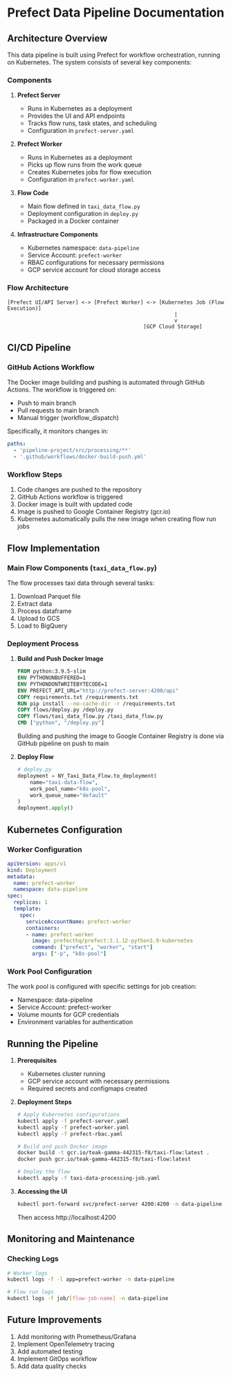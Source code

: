 # Prefect Data Pipeline Documentation

## Architecture Overview

This data pipeline is built using Prefect for workflow orchestration, running on Kubernetes. The system consists of several key components:

### Components

1. **Prefect Server**
   - Runs in Kubernetes as a deployment
   - Provides the UI and API endpoints
   - Tracks flow runs, task states, and scheduling
   - Configuration in `prefect-server.yaml`

2. **Prefect Worker**
   - Runs in Kubernetes as a deployment
   - Picks up flow runs from the work queue
   - Creates Kubernetes jobs for flow execution
   - Configuration in `prefect-worker.yaml`

3. **Flow Code**
   - Main flow defined in `taxi_data_flow.py`
   - Deployment configuration in `deploy.py`
   - Packaged in a Docker container

4. **Infrastructure Components**
   - Kubernetes namespace: `data-pipeline`
   - Service Account: `prefect-worker`
   - RBAC configurations for necessary permissions
   - GCP service account for cloud storage access

### Flow Architecture

```
[Prefect UI/API Server] <-> [Prefect Worker] <-> [Kubernetes Job (Flow Execution)]
                                                      |
                                                      v
                                            [GCP Cloud Storage]
```

## CI/CD Pipeline

### GitHub Actions Workflow

The Docker image building and pushing is automated through GitHub Actions. The workflow is triggered on:
- Push to main branch
- Pull requests to main branch
- Manual trigger (workflow_dispatch)

Specifically, it monitors changes in:
```yaml
paths:
  - 'pipeline-project/src/processing/**'
  - '.github/workflows/docker-build-push.yml'
```

### Workflow Steps
1. Code changes are pushed to the repository
2. GitHub Actions workflow is triggered
3. Docker image is built with updated code
4. Image is pushed to Google Container Registry (gcr.io)
5. Kubernetes automatically pulls the new image when creating flow run jobs

## Flow Implementation

### Main Flow Components (`taxi_data_flow.py`)

The flow processes taxi data through several tasks:

1. Download Parquet file
2. Extract data
3. Process dataframe
4. Upload to GCS
5. Load to BigQuery

### Deployment Process

1. **Build and Push Docker Image**
   ```dockerfile
   FROM python:3.9.5-slim
   ENV PYTHONUNBUFFERED=1
   ENV PYTHONDONTWRITEBYTECODE=1
   ENV PREFECT_API_URL="http://prefect-server:4200/api"
   COPY requirements.txt /requirements.txt
   RUN pip install --no-cache-dir -r /requirements.txt
   COPY flows/deploy.py /deploy.py
   COPY flows/taxi_data_flow.py /taxi_data_flow.py
   CMD ["python", "/deploy.py"]
   ```
   Building and pushing the image to Google Container Registry is done via GitHub pipeline on push to main

2. **Deploy Flow**
   ```python
   # deploy.py
   deployment = NY_Taxi_Data_Flow.to_deployment(
       name="taxi-data-flow",
       work_pool_name="k8s-pool",
       work_queue_name="default"
   )
   deployment.apply()
   ```

## Kubernetes Configuration

### Worker Configuration

```yaml
apiVersion: apps/v1
kind: Deployment
metadata:
  name: prefect-worker
  namespace: data-pipeline
spec:
  replicas: 1
  template:
    spec:
      serviceAccountName: prefect-worker
      containers:
      - name: prefect-worker
        image: prefecthq/prefect:3.1.12-python3.9-kubernetes
        command: ["prefect", "worker", "start"]
        args: ["-p", "k8s-pool"]
```

### Work Pool Configuration

The work pool is configured with specific settings for job creation:
- Namespace: data-pipeline
- Service Account: prefect-worker
- Volume mounts for GCP credentials
- Environment variables for authentication

## Running the Pipeline

1. **Prerequisites**
   - Kubernetes cluster running
   - GCP service account with necessary permissions
   - Required secrets and configmaps created

2. **Deployment Steps**
   ```bash
   # Apply Kubernetes configurations
   kubectl apply -f prefect-server.yaml
   kubectl apply -f prefect-worker.yaml
   kubectl apply -f prefect-rbac.yaml

   # Build and push Docker image
   docker build -t gcr.io/teak-gamma-442315-f8/taxi-flow:latest .
   docker push gcr.io/teak-gamma-442315-f8/taxi-flow:latest

   # Deploy the flow
   kubectl apply -f taxi-data-processing-job.yaml
   ```

3. **Accessing the UI**
   ```bash
   kubectl port-forward svc/prefect-server 4200:4200 -n data-pipeline
   ```
   Then access http://localhost:4200

## Monitoring and Maintenance

### Checking Logs
```bash
# Worker logs
kubectl logs -f -l app=prefect-worker -n data-pipeline

# Flow run logs
kubectl logs -f job/[flow-job-name] -n data-pipeline
```


## Future Improvements

1. Add monitoring with Prometheus/Grafana
2. Implement OpenTelemetry tracing
3. Add automated testing
4. Implement GitOps workflow
5. Add data quality checks
